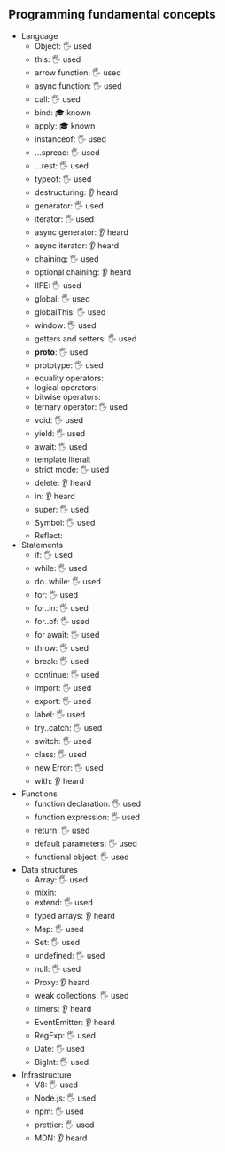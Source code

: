 ## Programming fundamental concepts

- Language
  - Object: 🖐️ used
  - this: 🖐️ used
  - arrow function: 🖐️ used
  - async function: 🖐️ used
  - call: 🖐️ used
  - bind: 🎓 known
  - apply: 🎓 known
  - instanceof: 🖐️ used
  - ...spread: 🖐️ used
  - ...rest: 🖐️ used
  - typeof: 🖐️ used
  - destructuring: 👂 heard
  - generator: 🖐️ used
  - iterator: 🖐️ used
  - async generator: 👂 heard
  - async iterator: 👂 heard
  - chaining: 🖐️ used
  - optional chaining: 👂 heard
  - IIFE: 🖐️ used
  - global: 🖐️ used
  - globalThis: 🖐️ used
  - window: 🖐️ used
  - getters and setters: 🖐️ used
  - __proto__: 🖐️ used
  - prototype: 🖐️ used
  - equality operators:
  - logical operators:
  - bitwise operators:
  - ternary operator: 🖐️ used
  - void: 🖐️ used
  - yield: 🖐️ used
  - await: 🖐️ used
  - template literal:
  - strict mode: 🖐️ used
  - delete: 👂 heard
  - in: 👂 heard
  - super: 🖐️ used
  - Symbol: 🖐️ used
  - Reflect:
- Statements
  - if: 🖐️ used
  - while: 🖐️ used
  - do..while: 🖐️ used
  - for: 🖐️ used
  - for..in: 🖐️ used
  - for..of: 🖐️ used
  - for await: 🖐️ used
  - throw: 🖐️ used
  - break: 🖐️ used
  - continue: 🖐️ used
  - import: 🖐️ used
  - export: 🖐️ used
  - label: 🖐️ used
  - try..catch: 🖐️ used
  - switch: 🖐️ used
  - class: 🖐️ used
  - new Error: 🖐️ used
  - with: 👂 heard
- Functions
  - function declaration: 🖐️ used
  - function expression: 🖐️ used
  - return: 🖐️ used
  - default parameters: 🖐️ used
  - functional object: 🖐️ used
- Data structures
  - Array: 🖐️ used
  - mixin:
  - extend: 🖐️ used
  - typed arrays: 👂 heard
  - Map: 🖐️ used
  - Set: 🖐️ used
  - undefined: 🖐️ used
  - null: 🖐️ used
  - Proxy: 👂 heard
  - weak collections: 🖐️ used
  - timers: 👂 heard
  - EventEmitter: 👂 heard
  - RegExp: 🖐️ used
  - Date: 🖐️ used
  - BigInt: 🖐️ used
- Infrastructure
  - V8: 🖐️ used
  - Node.js: 🖐️ used
  - npm: 🖐️ used
  - prettier: 🖐️ used
  - MDN: 👂 heard
